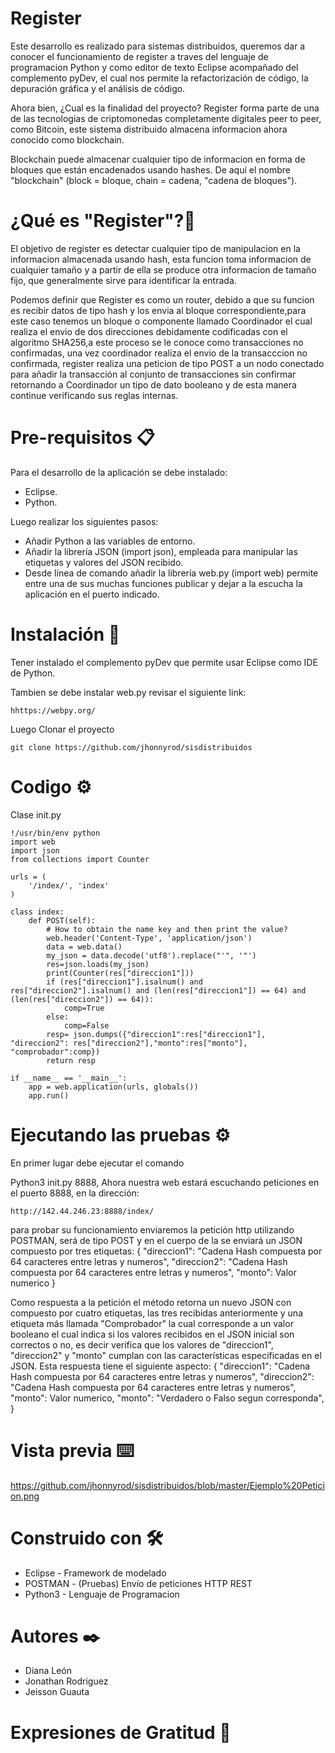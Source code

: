 # Register

Este desarrollo es realizado para sistemas distribuidos, queremos dar a conocer el funcionamiento de register a traves del lenguaje de programacion Python y como editor de texto Eclipse acompañado del complemento pyDev, el cual nos permite la refactorización de código, la depuración gráfica y el análisis de código.

Ahora bien, ¿Cual es la finalidad del proyecto? Register forma parte de una de las tecnologias de criptomonedas completamente digitales peer to peer, como Bitcoin, este sistema distribuido almacena informacion ahora conocido como blockchain.

Blockchain puede almacenar cualquier tipo de informacion en forma de bloques que están encadenados usando hashes. De aquí el nombre "blockchain" (block = bloque, chain = cadena, "cadena de bloques").


# ¿Qué es "Register"?🚀

El objetivo de register es detectar cualquier tipo de manipulacion en la informacion almacenada usando hash, esta funcion toma informacion de cualquier tamaño y a partir de ella se produce otra informacion de tamaño fijo, que generalmente sirve para identificar la entrada.

Podemos definir que Register es como un router, debido a que su funcion es recibir datos de tipo hash y los envia al bloque correspondiente,para este caso tenemos un bloque o componente llamado Coordinador el cual realiza el envio de dos direcciones debidamente codificadas con el algoritmo SHA256,a este proceso se le conoce como transacciones no confirmadas, una vez coordinador realiza el envio de la transacccion no confirmada, register realiza una peticion de tipo POST a un nodo conectado para añadir la transacción al conjunto de transacciones sin confirmar retornando a Coordinador un tipo de dato booleano y de esta manera continue verificando sus reglas internas.

# Pre-requisitos 📋

Para el desarrollo de la aplicación se debe instalado:

- Eclipse.
- Python.

Luego realizar los siguientes pasos:

- Añadir Python a las variables de entorno.
- Añadir la librería JSON (import json), empleada para manipular las etiquetas y valores del JSON recibido.
- Desde línea de comando añadir la librería web.py (import web) permite entre una de sus muchas funciones publicar y dejar a la escucha la aplicación en el puerto indicado.

# Instalación 🔧

Tener instalado el complemento pyDev que permite usar Eclipse como IDE de Python.

Tambien se debe instalar web.py revisar el siguiente link:

	hhttps://webpy.org/
    
Luego Clonar el proyecto

	git clone https://github.com/jhonnyrod/sisdistribuidos

# Codigo ⚙️

Clase init.py
```
!/usr/bin/env python
import web
import json
from collections import Counter

urls = (
    '/index/', 'index'
)

class index:
    def POST(self):
        # How to obtain the name key and then print the value?
        web.header('Content-Type', 'application/json')
        data = web.data()
        my_json = data.decode('utf8').replace("'", '"')
        res=json.loads(my_json)
        print(Counter(res["direccion1"]))
        if (res["direccion1"].isalnum() and res["direccion2"].isalnum() and (len(res["direccion1"]) == 64) and (len(res["direccion2"]) == 64)):
            comp=True
        else:
            comp=False
        resp= json.dumps({"direccion1":res["direccion1"], "direccion2": res["direccion2"],"monto":res["monto"], "comprobador":comp})      
        return resp

if __name__ == '__main__':
    app = web.application(urls, globals())
    app.run()
```

# Ejecutando las pruebas ⚙️
En primer lugar debe ejecutar el comando	

Python3 init.py 8888, Ahora nuestra web estará escuchando peticiones en el puerto 8888, en la dirección:

	http://142.44.246.23:8888/index/


para probar su funcionamiento enviaremos la petición http utilizando POSTMAN, será de tipo POST y en el cuerpo de la se enviará un JSON compuesto por tres etiquetas:
    {
    "direccion1": "Cadena Hash compuesta por 64 caracteres entre letras y numeros",
    "direccion2": "Cadena Hash compuesta por 64 caracteres entre letras y numeros",
    "monto": Valor numerico
    }

Como respuesta a la petición el método retorna un nuevo JSON con compuesto por cuatro etiquetas, las tres recibidas anteriormente y una etiqueta más llamada "Comprobador"  la cual corresponde a un valor booleano el cual indica si los valores recibidos en el JSON inicial son correctos o no, es decir verifica que los valores de "direccion1",  "direccion2" y "monto" cumplan con las características especificadas en el JSON. Esta respuesta tiene el siguiente aspecto:
    {
    "direccion1": "Cadena Hash compuesta por 64 caracteres entre letras y numeros",
    "direccion2": "Cadena Hash compuesta por 64 caracteres entre letras y numeros",
    "monto": Valor numerico,
    "monto": "Verdadero o Falso segun corresponda",	
    }

# Vista previa ⌨️

https://github.com/jhonnyrod/sisdistribuidos/blob/master/Ejemplo%20Peticion.png

# Construido con 🛠️

- Eclipse - Framework de modelado
- POSTMAN - (Pruebas) Envío de peticiones HTTP REST
- Python3 - Lenguaje de Programacion


# Autores ✒️

- Diana León 
- Jonathan Rodriguez
- Jeisson Guauta

# Expresiones de Gratitud 🎁

